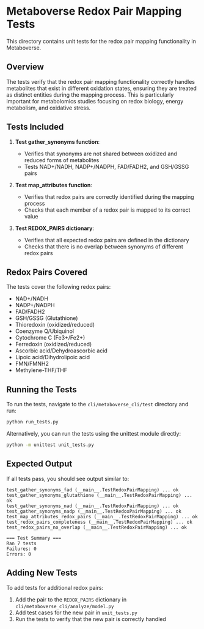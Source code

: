 # Metaboverse Redox Pair Mapping Tests

This directory contains unit tests for the redox pair mapping functionality in Metaboverse.

## Overview

The tests verify that the redox pair mapping functionality correctly handles metabolites that exist in different oxidation states, ensuring they are treated as distinct entities during the mapping process. This is particularly important for metabolomics studies focusing on redox biology, energy metabolism, and oxidative stress.

## Tests Included

1. **Test gather_synonyms function**:
   - Verifies that synonyms are not shared between oxidized and reduced forms of metabolites
   - Tests NAD+/NADH, NADP+/NADPH, FAD/FADH2, and GSH/GSSG pairs

2. **Test map_attributes function**:
   - Verifies that redox pairs are correctly identified during the mapping process
   - Checks that each member of a redox pair is mapped to its correct value

3. **Test REDOX_PAIRS dictionary**:
   - Verifies that all expected redox pairs are defined in the dictionary
   - Checks that there is no overlap between synonyms of different redox pairs

## Redox Pairs Covered

The tests cover the following redox pairs:
- NAD+/NADH
- NADP+/NADPH
- FAD/FADH2
- GSH/GSSG (Glutathione)
- Thioredoxin (oxidized/reduced)
- Coenzyme Q/Ubiquinol
- Cytochrome C (Fe3+/Fe2+)
- Ferredoxin (oxidized/reduced)
- Ascorbic acid/Dehydroascorbic acid
- Lipoic acid/Dihydrolipoic acid
- FMN/FMNH2
- Methylene-THF/THF

## Running the Tests

To run the tests, navigate to the `cli/metaboverse_cli/test` directory and run:

```bash
python run_tests.py
```

Alternatively, you can run the tests using the unittest module directly:

```bash
python -m unittest unit_tests.py
```

## Expected Output

If all tests pass, you should see output similar to:

```
test_gather_synonyms_fad (__main__.TestRedoxPairMapping) ... ok
test_gather_synonyms_glutathione (__main__.TestRedoxPairMapping) ... ok
test_gather_synonyms_nad (__main__.TestRedoxPairMapping) ... ok
test_gather_synonyms_nadp (__main__.TestRedoxPairMapping) ... ok
test_map_attributes_redox_pairs (__main__.TestRedoxPairMapping) ... ok
test_redox_pairs_completeness (__main__.TestRedoxPairMapping) ... ok
test_redox_pairs_no_overlap (__main__.TestRedoxPairMapping) ... ok

=== Test Summary ===
Ran 7 tests
Failures: 0
Errors: 0
```

## Adding New Tests

To add tests for additional redox pairs:

1. Add the pair to the `REDOX_PAIRS` dictionary in `cli/metaboverse_cli/analyze/model.py`
2. Add test cases for the new pair in `unit_tests.py`
3. Run the tests to verify that the new pair is correctly handled 